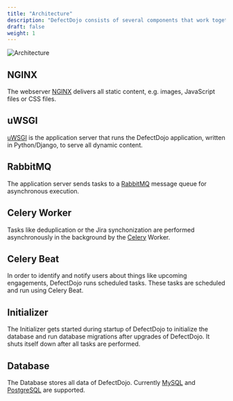 ```yaml
---
title: "Architecture"
description: "DefectDojo consists of several components that work together closely."
draft: false
weight: 1
---
```


![Architecture](../../images/DD-Architecture.svg)

## NGINX

The webserver [NGINX](https://nginx.org/en/) delivers all static content, e.g.
images, JavaScript files or CSS files.

## uWSGI

[uWSGI](https://uwsgi-docs.readthedocs.io/en/latest/) is the application server
that runs the DefectDojo application, written in Python/Django, to serve all
dynamic content.

## RabbitMQ

The application server sends tasks to a [RabbitMQ](https://www.rabbitmq.com/)
message queue for asynchronous execution. 

## Celery Worker

Tasks like deduplication or the Jira synchonization are performed asynchronously
in the background by the [Celery](https://docs.celeryproject.org/en/stable/)
Worker.

## Celery Beat

In order to identify and notify users about things like upcoming engagements,
DefectDojo runs scheduled tasks. These tasks are scheduled and run using Celery
Beat.

## Initializer

The Initializer gets started during startup of DefectDojo to initialize the
database and run database migrations after upgrades of DefectDojo. It shuts
itself down after all tasks are performed.

## Database

The Database stores all data of DefectDojo. Currently [MySQL](https://dev.mysql.com/)
and [PostgreSQL](https://www.postgresql.org/) are supported.

